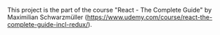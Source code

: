 This project is the part of the course "React - The Complete Guide" by Maximilian Schwarzmüller (https://www.udemy.com/course/react-the-complete-guide-incl-redux/).
